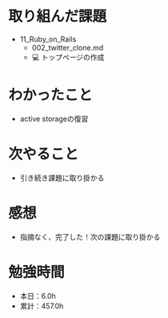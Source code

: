 # 取り組んだ課題
* 11_Ruby_on_Rails
  * 002_twitter_clone.md
  * 💻 トップページの作成

# わかったこと
* active storageの復習

# 次やること
* 引き続き課題に取り掛かる

# 感想
* 指摘なく、完了した！次の課題に取り掛かる

# 勉強時間
* 本日：6.0h
* 累計：457.0h
